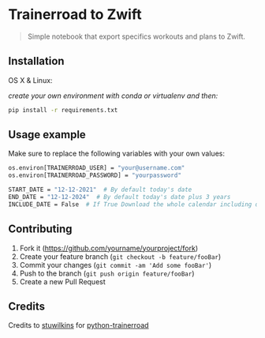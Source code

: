 # Trainerroad to Zwift

> Simple notebook that export specifics workouts and plans to Zwift.

## Installation

OS X & Linux:

_create your own environment with conda or virtualenv and then:_

```sh
pip install -r requirements.txt
```

## Usage example

Make sure to replace the following variables with your own values:

```sh
os.environ[TRAINERROAD_USER] = "your@username.com"
os.environ[TRAINERROAD_PASSWORD] = "yourpassword"

START_DATE = "12-12-2021"  # By default today's date
END_DATE = "12-12-2024"  # By default today's date plus 3 years
INCLUDE_DATE = False  # If True Download the whole calendar including daily workouts

```

## Contributing

1. Fork it (<https://github.com/yourname/yourproject/fork>)
2. Create your feature branch (`git checkout -b feature/fooBar`)
3. Commit your changes (`git commit -am 'Add some fooBar'`)
4. Push to the branch (`git push origin feature/fooBar`)
5. Create a new Pull Request

## Credits

Credits to [stuwilkins](https://github.com/stuwilkins)
for [python-trainerroad](https://github.com/stuwilkins/python-trainerroad)

[npm-image]: https://img.shields.io/npm/v/datadog-metrics.svg?style=flat-square

[npm-url]: https://npmjs.org/package/datadog-metrics

[npm-downloads]: https://img.shields.io/npm/dm/datadog-metrics.svg?style=flat-square

[travis-image]: https://img.shields.io/travis/dbader/node-datadog-metrics/master.svg?style=flat-square

[travis-url]: https://travis-ci.org/dbader/node-datadog-metrics

[wiki]: https://github.com/yourname/yourproject/wiki
